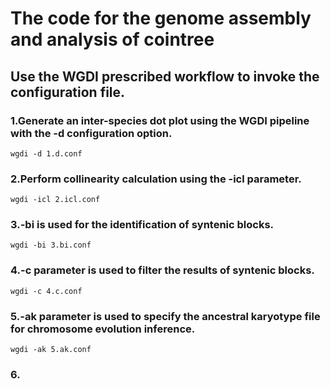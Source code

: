 # The code for the genome assembly and analysis of cointree

## Use the WGDI prescribed workflow to invoke the configuration file.
### 1.Generate an inter-species dot plot using the WGDI pipeline with the -d configuration option.
```
wgdi -d 1.d.conf
```
### 2.Perform collinearity calculation using the -icl parameter.
```
wgdi -icl 2.icl.conf
```
### 3.-bi is used for the identification of syntenic blocks.
```
wgdi -bi 3.bi.conf
```
### 4.-c parameter is used to filter the results of syntenic blocks.
```
wgdi -c 4.c.conf
```
### 5.-ak parameter is used to specify the ancestral karyotype file for chromosome evolution inference.
```
wgdi -ak 5.ak.conf
```
### 6.


